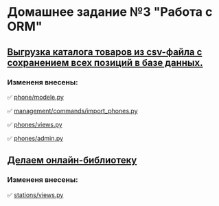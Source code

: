 # Домашнее задание №3 "Работа с ORM"

## [Выгрузка каталога товаров из csv-файла с сохранением всех позиций в базе данных.](https://github.com/netology-code/dj-homeworks/tree/video/2.1-databases/work_with_database)

### Измененя внесены:
✅ [phone/modele.py](https://github.com/Nikolay08041979/django_project-3/blob/master/2.1-databases/work_with_database/phones/models.py)

✅ [management/commands/import_phones.py](https://github.com/Nikolay08041979/django_project-3/blob/master/2.1-databases/work_with_database/phones/management/commands/import_phones.py)

✅ [phones/views.py](https://github.com/Nikolay08041979/django_project-3/blob/master/2.1-databases/work_with_database/phones/views.py)

✅ [phones/admin.py](https://github.com/Nikolay08041979/django_project-3/blob/master/2.1-databases/work_with_database/phones/admin.py)


## [Делаем онлайн-библиотеку](https://github.com/netology-code/dj-homeworks/tree/video/2.1-databases/models_list_displaying)

### Измененя внесены:
✅ [stations/views.py](https://github.com/Nikolay08041979/django_project-2/blob/master/1.2-requests-templates/pagination/stations/views.py)
